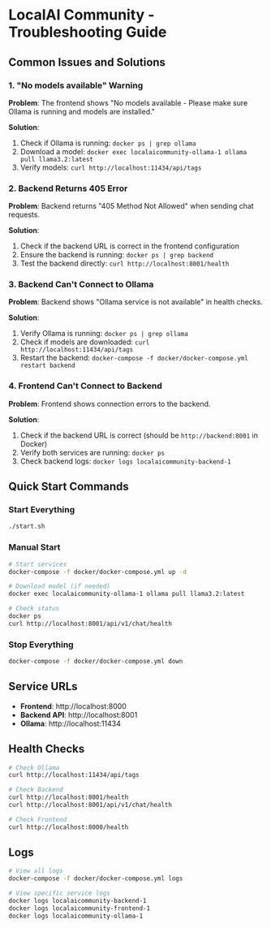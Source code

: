 # LocalAI Community - Troubleshooting Guide

## Common Issues and Solutions

### 1. "No models available" Warning

**Problem**: The frontend shows "No models available - Please make sure Ollama is running and models are installed."

**Solution**: 
1. Check if Ollama is running: `docker ps | grep ollama`
2. Download a model: `docker exec localaicommunity-ollama-1 ollama pull llama3.2:latest`
3. Verify models: `curl http://localhost:11434/api/tags`

### 2. Backend Returns 405 Error

**Problem**: Backend returns "405 Method Not Allowed" when sending chat requests.

**Solution**: 
1. Check if the backend URL is correct in the frontend configuration
2. Ensure the backend is running: `docker ps | grep backend`
3. Test the backend directly: `curl http://localhost:8001/health`

### 3. Backend Can't Connect to Ollama

**Problem**: Backend shows "Ollama service is not available" in health checks.

**Solution**:
1. Verify Ollama is running: `docker ps | grep ollama`
2. Check if models are downloaded: `curl http://localhost:11434/api/tags`
3. Restart the backend: `docker-compose -f docker/docker-compose.yml restart backend`

### 4. Frontend Can't Connect to Backend

**Problem**: Frontend shows connection errors to the backend.

**Solution**:
1. Check if the backend URL is correct (should be `http://backend:8001` in Docker)
2. Verify both services are running: `docker ps`
3. Check backend logs: `docker logs localaicommunity-backend-1`

## Quick Start Commands

### Start Everything
```bash
./start.sh
```

### Manual Start
```bash
# Start services
docker-compose -f docker/docker-compose.yml up -d

# Download model (if needed)
docker exec localaicommunity-ollama-1 ollama pull llama3.2:latest

# Check status
docker ps
curl http://localhost:8001/api/v1/chat/health
```

### Stop Everything
```bash
docker-compose -f docker/docker-compose.yml down
```

## Service URLs

- **Frontend**: http://localhost:8000
- **Backend API**: http://localhost:8001
- **Ollama**: http://localhost:11434

## Health Checks

```bash
# Check Ollama
curl http://localhost:11434/api/tags

# Check Backend
curl http://localhost:8001/health
curl http://localhost:8001/api/v1/chat/health

# Check Frontend
curl http://localhost:8000/health
```

## Logs

```bash
# View all logs
docker-compose -f docker/docker-compose.yml logs

# View specific service logs
docker logs localaicommunity-backend-1
docker logs localaicommunity-frontend-1
docker logs localaicommunity-ollama-1
``` 